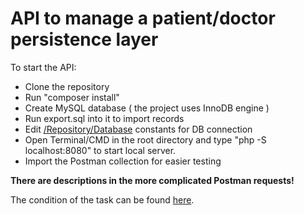 # API to manage a patient/doctor persistence layer

To start the API:
 - Clone the repository
 - Run "composer install"
 - Create MySQL database ( the project uses InnoDB engine )
 - Run export.sql into it to import records
 - Edit [/Repository/Database](https://github.com/jorjomir/api-users-hospitals/blob/master/Repository/Database.php) constants for DB connection
 - Open Terminal/CMD in the root directory and type "php -S localhost:8080" to start local server.
 - Import the Postman collection for easier testing

**There are descriptions in the more complicated Postman requests!**
 
The condition of the task can be found [here](https://github.com/jorjomir/api-users-hospitals/blob/master/api-task.md).